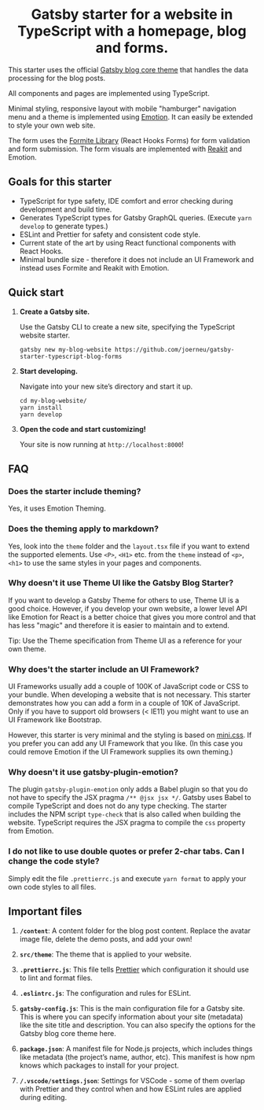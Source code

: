 <h1 align="center">
  Gatsby starter for a website in TypeScript with a homepage, blog and forms.
</h1>

This starter uses the official [Gatsby blog core theme](https://www.npmjs.com/package/gatsby-theme-blog-core) that handles the data processing for the blog posts.

All components and pages are implemented using TypeScript.

Minimal styling, responsive layout with mobile "hamburger" navigation menu and a theme is implemented using [Emotion](https://www.emotion.sh). It can easily be extended to style your own web site.

The form uses the [Formite Library](https://www.formite.org) (React Hooks Forms) for form validation and form submission. The form visuals are implemented with [Reakit](https://reakit.io/) and Emotion.

## Goals for this starter

- TypeScript for type safety, IDE comfort and error checking during development and build time.
- Generates TypeScript types for Gatsby GraphQL queries. (Execute `yarn develop` to generate types.)
- ESLint and Prettier for safety and consistent code style.
- Current state of the art by using React functional components with React Hooks.
- Minimal bundle size - therefore it does not include an UI Framework and instead uses Formite and Reakit with Emotion.

## Quick start

1.  **Create a Gatsby site.**

    Use the Gatsby CLI to create a new site, specifying the TypeScript website starter.

    ```shell
    gatsby new my-blog-website https://github.com/joerneu/gatsby-starter-typescript-blog-forms
    ```

2.  **Start developing.**

    Navigate into your new site’s directory and start it up.

    ```shell
    cd my-blog-website/
    yarn install
    yarn develop
    ```

3.  **Open the code and start customizing!**

    Your site is now running at `http://localhost:8000`!

## FAQ

### Does the starter include theming?

Yes, it uses Emotion Theming.

### Does the theming apply to markdown?

Yes, look into the `theme` folder and the `layout.tsx` file if you want to extend the supported elements. Use `<P>`, `<H1>` etc. from the `theme` instead of `<p>`, `<h1>` to use the same styles in your pages and components.

### Why doesn't it use Theme UI like the Gatsby Blog Starter?

If you want to develop a Gatsby Theme for others to use, Theme UI is a good choice. However, if you develop your own website, a lower level API like Emotion for React is a better choice that gives you more control and that has less "magic" and therefore it is easier to maintain and to extend.

Tip: Use the Theme specification from Theme UI as a reference for your own theme.

### Why does't the starter include an UI Framework?

UI Frameworks usually add a couple of 100K of JavaScript code or CSS to your bundle. When developing a website that is not necessary. This starter demonstrates how you can add a form in a couple of 10K of JavaScript. Only if you have to support old browsers (< IE11) you might want to use an UI Framework like Bootstrap.

However, this starter is very minimal and the styling is based on [mini.css](https://minicss.org). If you prefer you can add any UI Framework that you like. (In this case you could remove Emotion if the UI Framework supplies its own theming.)

### Why doesn't it use gatsby-plugin-emotion?

The plugin `gatsby-plugin-emotion` only adds a Babel plugin so that you do not have to specify the JSX pragma `/** @jsx jsx */`. Gatsby uses Babel to compile TypeScript and does not do any type checking. The starter includes the NPM script `type-check` that is also called when building the website. TypeScript requires the JSX pragma to compile the `css` property from Emotion.

### I do not like to use double quotes or prefer 2-char tabs. Can I change the code style?

Simply edit the file `.prettierrc.js` and execute `yarn format` to apply your own code styles to all files.

## Important files

1.  **`/content`**: A content folder for the blog post content. Replace the avatar image file, delete the demo posts, and add your own!

2.  **`src/theme`**: The theme that is applied to your website.

3.  **`.prettierrc.js`**: This file tells [Prettier](https://prettier.io/) which configuration it should use to lint and format files.

4.  **`.eslintrc.js`**: The configuration and rules for ESLint.

5.  **`gatsby-config.js`**: This is the main configuration file for a Gatsby site. This is where you can specify information about your site (metadata) like the site title and description. You can also specify the options for the Gatsby blog core theme here.

6.  **`package.json`**: A manifest file for Node.js projects, which includes things like metadata (the project’s name, author, etc). This manifest is how npm knows which packages to install for your project.

7.  **`/.vscode/settings.json`**: Settings for VSCode - some of them overlap with Prettier and they control when and how ESLint rules are applied during editing.
